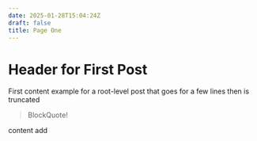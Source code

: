 ```yaml
---
date: 2025-01-28T15:04:24Z
draft: false
title: Page One
---
```

# Header for First Post
First content example for a root-level post that goes for a few lines then is truncated
<!--more-->
> BlockQuote!

content add
